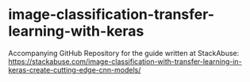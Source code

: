# image-classification-transfer-learning-with-keras
Accompanying GitHub Repository for the guide written at StackAbuse: https://stackabuse.com/image-classification-with-transfer-learning-in-keras-create-cutting-edge-cnn-models/
